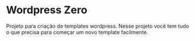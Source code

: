 # Wordpress Zero
Projeto para criação de templates wordpress. Nesse projeto você tem tudo o que precisa para começar um novo template facilmente.
